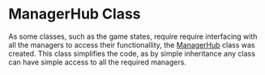 # ManagerHub Class

As some classes, such as the game states, require require interfacing with all the managers to access their functionallity, the [ManagerHub](http://asrob.uc3m.es/rddoc/classrd_1_1ManagerHub.html) class was created. This class simplifies the code, as by simple inheritance any class can have simple access to all the required managers.

